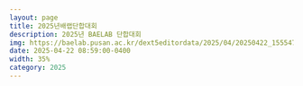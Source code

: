 ```yaml
---
layout: page
title: 2025년배랩단합대회
description: 2025년 BAELAB 단합대회
img: https://baelab.pusan.ac.kr/dext5editordata/2025/04/20250422_155547094_19951.jpeg
date: 2025-04-22 08:59:00-0400
width: 35%
category: 2025
---
```

